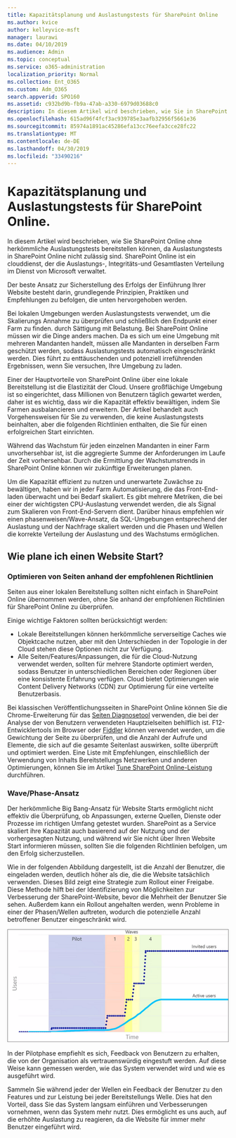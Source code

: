 ```yaml
---
title: Kapazitätsplanung und Auslastungstests für SharePoint Online
ms.author: kvice
author: kelleyvice-msft
manager: laurawi
ms.date: 04/10/2019
ms.audience: Admin
ms.topic: conceptual
ms.service: o365-administration
localization_priority: Normal
ms.collection: Ent_O365
ms.custom: Adm_O365
search.appverid: SPO160
ms.assetid: c932bd9b-fb9a-47ab-a330-6979d03688c0
description: In diesem Artikel wird beschrieben, wie Sie in SharePoint Online bereitstellen können, ohne herkömmliche Auslastungstests durchzuführen, da dies nicht zulässig ist.
ms.openlocfilehash: 615ad96f4fcf3ac939785e3aafb32956f5661e36
ms.sourcegitcommit: 85974a1891ac45286efa13cc76eefa3cce28fc22
ms.translationtype: MT
ms.contentlocale: de-DE
ms.lasthandoff: 04/30/2019
ms.locfileid: "33490216"
---
```

# <a name="capacity-planning-and-load-testing-sharepoint-online"></a>Kapazitätsplanung und Auslastungstests für SharePoint Online.

In diesem Artikel wird beschrieben, wie Sie SharePoint Online ohne herkömmliche Auslastungstests bereitstellen können, da Auslastungstests in SharePoint Online nicht zulässig sind. SharePoint Online ist ein clouddienst, der die Auslastungs-, Integritäts-und Gesamtlasten Verteilung im Dienst von Microsoft verwaltet.
  
Der beste Ansatz zur Sicherstellung des Erfolgs der Einführung Ihrer Website besteht darin, grundlegende Prinzipien, Praktiken und Empfehlungen zu befolgen, die unten hervorgehoben werden.
  
Bei lokalen Umgebungen werden Auslastungstests verwendet, um die Skalierungs Annahme zu überprüfen und schließlich den Endpunkt einer Farm zu finden. durch Sättigung mit Belastung. Bei SharePoint Online müssen wir die Dinge anders machen. Da es sich um eine Umgebung mit mehreren Mandanten handelt, müssen alle Mandanten in derselben Farm geschützt werden, sodass Auslastungstests automatisch eingeschränkt werden. Dies führt zu enttäuschenden und potenziell irreführenden Ergebnissen, wenn Sie versuchen, Ihre Umgebung zu laden.
  
Einer der Hauptvorteile von SharePoint Online über eine lokale Bereitstellung ist die Elastizität der Cloud. Unsere großflächige Umgebung ist so eingerichtet, dass Millionen von Benutzern täglich gewartet werden, daher ist es wichtig, dass wir die Kapazität effektiv bewältigen, indem Sie Farmen ausbalancieren und erweitern. Der Artikel behandelt auch Vorgehensweisen für Sie zu verwenden, die keine Auslastungstests beinhalten, aber die folgenden Richtlinien enthalten, die Sie für einen erfolgreichen Start einrichten. 
  
Während das Wachstum für jeden einzelnen Mandanten in einer Farm unvorhersehbar ist, ist die aggregierte Summe der Anforderungen im Laufe der Zeit vorhersehbar. Durch die Ermittlung der Wachstumstrends in SharePoint Online können wir zukünftige Erweiterungen planen.
  
Um die Kapazität effizient zu nutzen und unerwartete Zuwächse zu bewältigen, haben wir in jeder Farm Automatisierung, die das Front-End-laden überwacht und bei Bedarf skaliert. Es gibt mehrere Metriken, die bei einer der wichtigsten CPU-Auslastung verwendet werden, die als Signal zum Skalieren von Front-End-Servern dient. Darüber hinaus empfehlen wir einen phasenweisen/Wave-Ansatz, da SQL-Umgebungen entsprechend der Auslastung und der Nachfrage skaliert werden und die Phasen und Wellen die korrekte Verteilung der Auslastung und des Wachstums ermöglichen. 
  
## <a name="how-do-i-plan-for-a-site-launch"></a>Wie plane ich einen Website Start?

### <a name="optimize-pages-by-following-recommended-guidelines"></a>Optimieren von Seiten anhand der empfohlenen Richtlinien
Seiten aus einer lokalen Bereitstellung sollten nicht einfach in SharePoint Online übernommen werden, ohne Sie anhand der empfohlenen Richtlinien für SharePoint Online zu überprüfen.

Einige wichtige Faktoren sollten berücksichtigt werden:
- Lokale Bereitstellungen können herkömmliche serverseitige Caches wie Objektcache nutzen, aber mit den Unterschieden in der Topologie in der Cloud stehen diese Optionen nicht zur Verfügung.
- Alle Seiten/Features/Anpassungen, die für die Cloud-Nutzung verwendet werden, sollten für mehrere Standorte optimiert werden, sodass Benutzer in unterschiedlichen Bereichen oder Regionen über eine konsistente Erfahrung verfügen. Cloud bietet Optimierungen wie Content Delivery Networks (CDN) zur Optimierung für eine verteilte Benutzerbasis.

Bei klassischen Veröffentlichungsseiten in SharePoint Online können Sie die Chrome-Erweiterung für das [Seiten Diagnosetool](https://aka.ms/perftool) verwenden, die bei der Analyse der von Benutzern verwendeten Hauptzielseiten behilflich ist.
F12-Entwicklertools im Browser oder [Fiddler](https://www.telerik.com/download/fiddler) können verwendet werden, um die Gewichtung der Seite zu überprüfen, und die Anzahl der Aufrufe und Elemente, die sich auf die gesamte Seitenlast auswirken, sollte überprüft und optimiert werden. Eine Liste mit Empfehlungen, einschließlich der Verwendung von Inhalts Bereitstellungs Netzwerken und anderen Optimierungen, können Sie im Artikel [Tune SharePoint Online-Leistung](https://aka.ms/tuneSPO) durchführen.

### <a name="wave--phase-approach"></a>Wave/Phase-Ansatz
Der herkömmliche Big Bang-Ansatz für Website Starts ermöglicht nicht effektiv die Überprüfung, ob Anpassungen, externe Quellen, Dienste oder Prozesse im richtigen Umfang getestet wurden. SharePoint as a Service skaliert ihre Kapazität auch basierend auf der Nutzung und der vorhergesagten Nutzung, und während wir Sie nicht über Ihren Website Start informieren müssen, sollten Sie die folgenden Richtlinien befolgen, um den Erfolg sicherzustellen.
  
Wie in der folgenden Abbildung dargestellt, ist die Anzahl der Benutzer, die eingeladen werden, deutlich höher als die, die die Website tatsächlich verwenden. Dieses Bild zeigt eine Strategie zum Rollout einer Freigabe. Diese Methode hilft bei der Identifizierung von Möglichkeiten zur Verbesserung der SharePoint-Website, bevor die Mehrheit der Benutzer Sie sehen. Außerdem kann ein Rollout angehalten werden, wenn Probleme in einer der Phasen/Wellen auftreten, wodurch die potenzielle Anzahl betroffener Benutzer eingeschränkt wird.
  
![Diagramm mit eingeladenen und aktiven Benutzern](media/0bc14a20-9420-4986-b9b9-fbcd2c6e0fb9.png)
  
In der Pilotphase empfiehlt es sich, Feedback von Benutzern zu erhalten, die von der Organisation als vertrauenswürdig eingestuft werden. Auf diese Weise kann gemessen werden, wie das System verwendet wird und wie es ausgeführt wird.
  
Sammeln Sie während jeder der Wellen ein Feedback der Benutzer zu den Features und zur Leistung bei jeder Bereitstellungs Welle. Dies hat den Vorteil, dass Sie das System langsam einführen und Verbesserungen vornehmen, wenn das System mehr nutzt. Dies ermöglicht es uns auch, auf die erhöhte Auslastung zu reagieren, da die Website für immer mehr Benutzer eingeführt wird.
